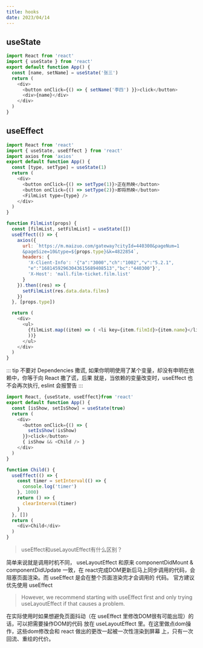 ```yaml
---
title: hooks
date: 2023/04/14
---
```


## useState

```js
import React from 'react'
import { useState } from 'react'
export default function App() {
  const [name, setName] = useState('张三')
  return (
    <div>
      <button onClick={() => { setName('李四') }}>click</button>
      <div>{name}</div>
    </div>
  )
}
```

## useEffect

```js
import React from 'react'
import { useState, useEffect } from 'react'
import axios from 'axios'
export default function App() {
  const [type, setType] = useState(1)
  return (
    <div>
      <button onClick={() => setType(1)}>正在热映</button>
      <button onClick={() => setType(2)}>即将热映</button>
      <FilmList type={type} />
    </div>
  )
}

function FilmList(props) {
  const [filmList, setFilmList] = useState([])
  useEffect(() => {
    axios({
      url: `https://m.maizuo.com/gateway?cityId=440300&pageNum=1
      &pageSize=10&type=${props.type}&k=4822854`,
      headers: {
        'X-Client-Info': '{"a":"3000","ch":"1002","v":"5.2.1",
        "e":"16814592963043615689408513","bc":"440300"}',
        'X-Host': 'mall.film-ticket.film.list'
      }
    }).then((res) => {
      setFilmList(res.data.data.films)
    })
  }, [props.type])

  return (
    <div>
      <ul>
        {filmList.map((item) => ( <li key={item.filmId}>{item.name}</li>
        ))}
      </ul>
    </div>
  )
}
```

::: tip
不要对 Dependencies 撒谎, 如果你明明使用了某个变量，却没有申明在依赖中，你等于向 React 撒了谎，后果
就是，当依赖的变量改变时，useEffect 也不会再次执行, eslint 会报警告
:::

```js
import React, {useState, useEffect}from 'react'
export default function App() {
  const [isShow, setIsShow] = useState(true)
  return (
    <div>
      <button onClick={() => {
        setIsShow(!isShow)
      }}>click</button>
      { isShow && <Child /> }
    </div>
  )
}

function Child() {
  useEffect(() => {
    const timer = setInterval(() => {
      console.log('timer')
    }, 1000)
    return () => {
      clearInterval(timer)
    }
  }, [])
  return (
    <div>Child</div>
  )
}
```

> useEffect和useLayoutEffect有什么区别？

简单来说就是调用时机不同， useLayoutEffect 和原来 componentDidMount & componentDidUpdate 一致，在
react完成DOM更新后马上同步调用的代码，会阻塞页面渲染。而 useEffect 是会在整个页面渲染完才会调用的
代码。
官方建议优先使用 useEffect

> However, we recommend starting with useEffect first and only trying useLayoutEffect if that causes a problem.

在实际使用时如果想避免页面抖动（在 useEffect 里修改DOM很有可能出现）的话，可以把需要操作DOM的代码
放在 useLayoutEffect 里。在这里做点dom操作，这些dom修改会和 react 做出的更改一起被一次性渲染到屏幕
上，只有一次回流、重绘的代价。
